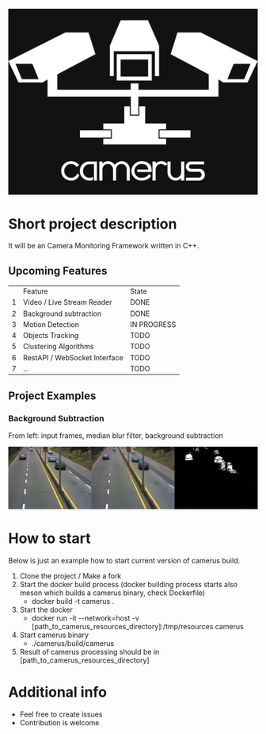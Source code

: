 <img src="https://github.com/pz0/Camerus/blob/master/logo.png"></img>


<h1>Short project description</h1>
It will be an Camera Monitoring Framework written in C++.

<h2>Upcoming Features</h2>
<table>
    <th>
        <td>Feature</td><td>State</td>
    </th>
    <tr>
        <td>1</td><td>Video / Live Stream Reader</td><td>DONE</td>
    </tr>
    <tr>
        <td>2</td><td>Background subtraction</td><td>DONE</td>
    </tr>
    <tr>
        <td>3</td><td>Motion Detection</td><td>IN PROGRESS</td>
    </tr>
    <tr>
        <td>4</td><td>Objects Tracking</td><td>TODO</td>
    </tr>
    <tr>
        <td>5</td><td>Clustering Algorithms</td><td>TODO</td>
    </tr>
    <tr>
        <td>6</td><td>RestAPI / WebSocket Interface</td><td>TODO</td>
    </tr>
    <tr>
        <td>7</td><td>...</td><td>TODO</td>
    </tr>
</table>

<h2>Project Examples</h2>
<h3>Background Subtraction</h3>
<p>From left: input frames, median blur filter, background subtraction</p>
<img src="https://github.com/pz0/Camerus/blob/master/resources/res1.gif"></img>

<h1>How to start</h1>
<p>Below is just an example how to start current version of camerus build.</p>
<ol>
    <li>Clone the project / Make a fork</li>
    <li>Start the docker build process (docker building process starts also meson which builds a camerus binary, check Dockerfile)
        <ul>
            <li>docker build -t camerus .</li>
        </ul>
    </li>
    <li>Start the docker
        <ul>
            <li>docker run -it --network=host -v [path_to_camerus_resources_directory]:/tmp/resources camerus
        </ul>
    </li>
    <li>Start camerus binary
        <ul>
            <li>./camerus/build/camerus</li>
        </ul>
    </li>
    <li>Result of camerus processing should be in [path_to_camerus_resources_directory]</li>
</ol>

<h1>Additional info</h1>
<ul>
    <li>Feel free to create issues</li>
    <li>Contribution is welcome</li>
</ul>


